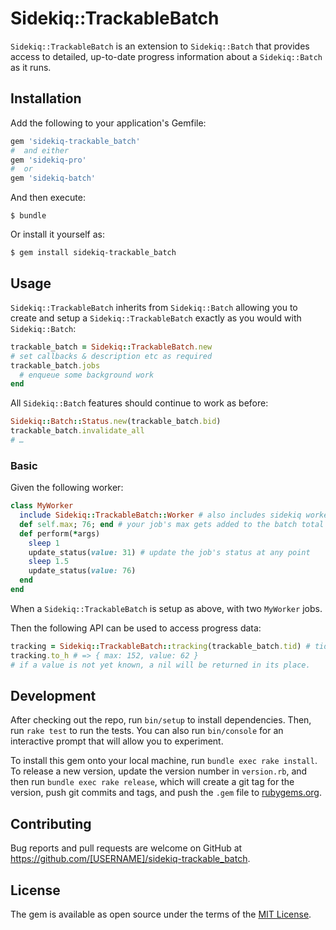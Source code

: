 # Sidekiq::TrackableBatch

`Sidekiq::TrackableBatch` is an extension to `Sidekiq::Batch` that provides access to detailed, up-to-date progress information about a `Sidekiq::Batch` as it runs.

## Installation

Add the following to your application's Gemfile:

```ruby
gem 'sidekiq-trackable_batch'
#  and either
gem 'sidekiq-pro'
#  or
gem 'sidekiq-batch'
```

And then execute:

    $ bundle

Or install it yourself as:

    $ gem install sidekiq-trackable_batch

## Usage

`Sidekiq::TrackableBatch` inherits from `Sidekiq::Batch` allowing you to create and setup a `Sidekiq::TrackableBatch` exactly as you would with `Sidekiq::Batch`:

```ruby
trackable_batch = Sidekiq::TrackableBatch.new
# set callbacks & description etc as required
trackable_batch.jobs
  # enqueue some background work
end
```

All `Sidekiq::Batch` features should continue to work as before:

```ruby
Sidekiq::Batch::Status.new(trackable_batch.bid)
trackable_batch.invalidate_all
# …
```

### Basic

Given the following worker:
```ruby
class MyWorker
  include Sidekiq::TrackableBatch::Worker # also includes sidekiq worker
  def self.max; 76; end # your job's max gets added to the batch total
  def perform(*args)
    sleep 1
    update_status(value: 31) # update the job's status at any point
    sleep 1.5
    update_status(value: 76)
  end
end
```

When a `Sidekiq::TrackableBatch` is setup as above, with two `MyWorker` jobs.

Then the following API can be used to access progress data:

```ruby
tracking = Sidekiq::TrackableBatch::tracking(trackable_batch.tid) # tid is the tracking id
tracking.to_h # => { max: 152, value: 62 }
# if a value is not yet known, a nil will be returned in its place.
```

## Development

After checking out the repo, run `bin/setup` to install dependencies. Then, run `rake test` to run the tests. You can also run `bin/console` for an interactive prompt that will allow you to experiment.

To install this gem onto your local machine, run `bundle exec rake install`. To release a new version, update the version number in `version.rb`, and then run `bundle exec rake release`, which will create a git tag for the version, push git commits and tags, and push the `.gem` file to [rubygems.org](https://rubygems.org).

## Contributing

Bug reports and pull requests are welcome on GitHub at https://github.com/[USERNAME]/sidekiq-trackable_batch.


## License

The gem is available as open source under the terms of the [MIT License](http://opensource.org/licenses/MIT).


